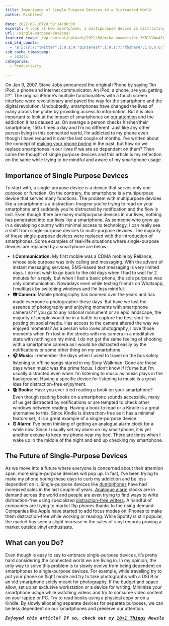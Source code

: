 ```yaml
---
title: Importance of Single Purpose Devices in a Distracted World
author: Rishikesh
 
date: 2022-08-16T20:39:24+00:00
excerpt: A look at how smartphone, a multipurpose device is distracting us and how single purpose devices can help us.
url: /single-purpose-devices/
featured_image: /wp-content/uploads/2022/08/mika-baumeister-3KBlVVWwA18-unsplash-1200x960.jpg
ssb_old_counts:
  - 'a:5:{s:7:"twitter";i:0;s:9:"pinterest";i:0;s:7:"fbshare";i:0;s:6:"reddit";i:0;s:6:"tumblr";N;}'
ssb_cache_timestamp:
  - 463424
categories:
  - Productivity

---
```

<p class="has-drop-cap">
  On Jan 9, 2007, Steve Jobs announced the original iPhone by saying &#8220;An iPod, a phone and internet communicator. An iPod, a phone, are you getting it?&#8221;. The original iPhone&#8217;s multiple functionalities with a touch screen interface were revolutionary and paved the way for the smartphone and the digital revolution. Undoubtedly, smartphones have changed the lives of many across the globe by providing access to information. But it is also important to look at the impact of smartphones on <a href="https://rishikeshs.com/attention-diet/" target="_blank" rel="noopener" title="How to Start an Attention Diet?">our attention</a> and the addiction it has caused us. On average a person checks his/her/their smartphone, 150+ times a day and I&#8217;m no different. Just like any other person living in this connected world, I&#8217;m addicted to my phone even though I have reduced it over the last couple of months. I&#8217;ve written about the concept of <a href="https://rishikeshs.com/boring-phone/" title="Boring Phone: How to Stop Phone Addiction">making your phone boring</a> in the past, but how do we replace smartphones in our lives if we are so dependent on them? Then came the thought of single purpose devices and this article is my reflection on the same while trying to be mindful and aware of my smartphone usage.
</p>

## Importance of Single Purpose Devices

To start with, a single-purpose device is a device that serves only one purpose or function. On the contrary, the smartphone is a multipurpose device that serves many functions. The problem with multipurpose devices like a smartphone is a distraction. Imagine you&#8217;re trying to read on your smartphone and suddenly you&#8217;re distracted by notification and the flow is lost. Even though there are many multipurpose devices in our lives, nothing has penetrated into our lives like a smartphone. As someone who grew up in a developing country with minimal access to technology, I can really see a shift from single-purpose devices to multi-purpose devices. The majority of these single-purpose devices were replaced with the introduction of smartphones. Some examples of real-life situations where single-purpose devices are replaced by a smartphone are below:

  * **📞 Communication:** My first mobile was a CDMA mobile by Reliance, whose sole purpose was only calling and messaging. With the advent of instant messaging services, SMS-based text messaging is very limited days. I do not wish to go back to the old days when I had to wait for 2 minutes for a reply, but when I had a basic phone, the sole purpose was only communication. Nowadays even while texting friends on Whatsapp, I multitask by switching windows and I&#8217;m less mindful.
  * **📷 Camera:** Mobile photography has boomed over the years and has made everyone a photographer these days. But have we lost the essence of photography and enjoying moments with smartphone cameras? If you go to any national monument or an epic landscape, the majority of people would be in a battle to capture the best shot for posting on social media. Has access to the camera altered the way we enjoyed moments? As a person who loves photography, I love those moments when I&#8217;m lost in the streets with my camera in a meditative state with nothing on my mind. I do not get the same feeling of shooting with a smartphone camera as I would be distracted easily by the notifications or some other thing on my smartphone.
  * **🎧 Music:** I remember the days when I used to travel on the bus solely listening to offline songs stored in my Sony Walkman. Gone are those days when music was the prime focus. I don&#8217;t know if it&#8217;s me but I&#8217;m usually distracted even when I&#8217;m listening to music as music plays in the background. Having a specific device for listening to music is a great idea for distraction-free enjoyment.
  * **📚 Books:** Have you ever tried reading a book on your smartphone? Even though reading books on a smartphone sounds accessible, many of us get distracted by notifications or are tempted to check other windows between reading. Having a book to read or a Kindle is a great alternative to this. Since Kindle is distraction-free as it has a minimal feature set, it is a great example of a single-purpose device.
  * **⏰ Alarm:** I&#8217;ve been thinking of getting an analogue alarm clock for a while now. Since I usually set my alarm on my smartphone, it is yet another excuse to keep my phone near my bed. There are times when I wake up in the middle of the night and end up checking my smartphone.

## The Future of Single-Purpose Devices

As we move into a future where everyone is concerned about their attention span, more single-purpose devices will pop up. In fact, I&#8217;ve been trying to make my phone boring these days to curb my addiction and be less dependent on it. Single-purpose devices like <a href="https://www.kickstarter.com/projects/thelightphone/the-light-phone" target="_blank" rel="noopener" title=" dumbphones">dumbphones</a> have had increased sales in the last couple of years. <a href="https://geni.us/rsh-alarm-clock" rel="sponsored" title="Analogue alarm">Analogue alarm</a> clocks are in demand across the world and people are even trying to find ways to write distraction-free using specialized <a href="https://getfreewrite.com/" target="_blank" rel="noopener" title="distraction-free writers">distraction-free writers</a>. A handful of companies are trying to market flip phones thanks to the rising demand. Companies like Apple have started to add focus modes on iPhones to make them distraction-free while working or reading. While Spotify is still popular, the market has seen a slight increase in the sales of vinyl records proving a market outside vinyl enthusiasts.

## What can you Do?

Even though is easy to say to embrace single-purpose devices, it&#8217;s pretty hard considering the connected world we are living in. In my opinion, the only way to solve this problem is to slowly evolve from being dependent on smartphones to single-purpose devices. For example, while travelling try to put your phone on flight mode and try to take photographs with a DSLR or an old smartphone solely meant for photography. If the budget and space allow, set up an exclusive workstation or a device for writing. Minimize your smartphone usage while watching videos and try to consume video content on your laptop or PC. Try to read books using a physical copy or on a Kindle. By slowly allocating separate devices for separate purposes, we can be less dependent on our smartphones and preserve our attention.

<pre class="wp-block-preformatted"><em><strong>Enjoyed this article? If so, check out my <a href="https://rishikesh.substack.com/" target="_blank" rel="noreferrer noopener">10+1 Things</a> Newsletter that I send out every Saturday. It contains 11 interesting Things I thought were worth sharing including books,articles, projects, and other things I'm curious about. <a href="https://rishikesh.substack.com/archive">Click here </a>if you would like to check out the previous issues and may be subscribe!</strong></em></pre>